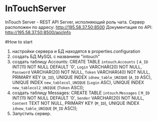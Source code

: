# InTouchServer
InTouch Server - REST API Server, исполняющий роль чата.
Сервер расположен по адресу: http://195.58.37.50:8500
Документация по API: http://195.58.37.50:8500/api/info

#How to start
1) настройки сервера и БД находятся в properties.configuration
2) создать БД MySQL с названием "intouch"
3) создать таблицу Accounts:
  CREATE TABLE `intouch`.`Accounts` (
  `A_ID` INT(11) NOT NULL DEFAULT '0',
  `Login` VARCHAR(20) NOT NULL,
  `Password` VARCHAR(20) NOT NULL,
  `Token` VARCHAR(40) NOT NULL,
  PRIMARY KEY (`A_ID`),
  UNIQUE INDEX `idnew_table_UNIQUE` (`A_ID` ASC),
  UNIQUE INDEX `new_tablecol_UNIQUE` (`Login` ASC),
  UNIQUE INDEX `new_tablecol2_UNIQUE` (`Token` ASC));
4) создать таблицу Messages:
  CREATE TABLE `intouch`.`Messages` (
  `M_ID` INT(11) NOT NULL DEFAULT '0',
  `Sender` VARCHAR(20) NOT NULL,
  `Content` TEXT NOT NULL,
  PRIMARY KEY (`M_ID`),
  UNIQUE INDEX `idnew_table_UNIQUE` (`M_ID` ASC));
5) Запустить сервер.
